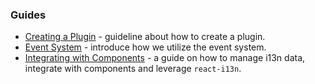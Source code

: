 ### Guides

 * [Creating a Plugin](./createPlugins.md) - guideline about how to create a plugin.
 * [Event System](./eventSystem.md) - introduce how we utilize the event system.
 * [Integrating with Components](./integrateWithComponents.md) - a guide on how to manage i13n data, integrate with components and leverage `react-i13n`.
